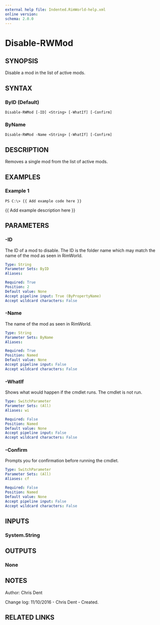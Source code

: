 ```yaml
---
external help file: Indented.RimWorld-help.xml
online version: 
schema: 2.0.0
---
```


# Disable-RWMod

## SYNOPSIS
Disable a mod in the list of active mods.

## SYNTAX

### ByID (Default)
```
Disable-RWMod [-ID] <String> [-WhatIf] [-Confirm]
```

### ByName
```
Disable-RWMod -Name <String> [-WhatIf] [-Confirm]
```

## DESCRIPTION
Removes a single mod from the list of active mods.

## EXAMPLES

### Example 1
```
PS C:\> {{ Add example code here }}
```

{{ Add example description here }}

## PARAMETERS

### -ID
The ID of a mod to disable.
The ID is the folder name which may match the name of the mod as seen in RimWorld.

```yaml
Type: String
Parameter Sets: ByID
Aliases: 

Required: True
Position: 2
Default value: None
Accept pipeline input: True (ByPropertyName)
Accept wildcard characters: False
```

### -Name
The name of the mod as seen in RimWorld.

```yaml
Type: String
Parameter Sets: ByName
Aliases: 

Required: True
Position: Named
Default value: None
Accept pipeline input: False
Accept wildcard characters: False
```

### -WhatIf
Shows what would happen if the cmdlet runs.
The cmdlet is not run.

```yaml
Type: SwitchParameter
Parameter Sets: (All)
Aliases: wi

Required: False
Position: Named
Default value: None
Accept pipeline input: False
Accept wildcard characters: False
```

### -Confirm
Prompts you for confirmation before running the cmdlet.

```yaml
Type: SwitchParameter
Parameter Sets: (All)
Aliases: cf

Required: False
Position: Named
Default value: None
Accept pipeline input: False
Accept wildcard characters: False
```

## INPUTS

### System.String

## OUTPUTS

### None

## NOTES
Author: Chris Dent

Change log:
  11/10/2016 - Chris Dent - Created.

## RELATED LINKS

